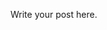 <!--
.. title: Pezzaperry's cannon rush defense guide
.. slug: pezzaperrys-cannon-rush-defense-guide
.. date: 2017-12-18 12:08:33 GMT+0100
.. tags: PvP, cheese defense, early game
.. category: Guides
.. link: https://www.reddit.com/r/allthingsprotoss/comments/7kkkjx/guide_cannon_rush_defence_with_replay/
.. description: 
.. author: pezzaperry

.. type: text
-->

Write your post here.
